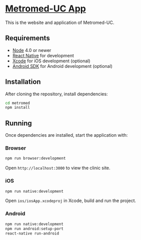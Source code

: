 # [Metromed-UC App](https://github.com/aidarbuy/metromedoc/)

This is the website and application of Metromed-UC.

## Requirements

- [Node](https://nodejs.org) 4.0 or newer
- [React Native](http://facebook.github.io/react-native/docs/getting-started.html) for development
- [Xcode](https://developer.apple.com/xcode/) for iOS development (optional)
- [Android SDK](https://developer.android.com/sdk/) for Android development (optional)

## Installation
After cloning the repository, install dependencies:
```sh
cd metromed
npm install
```

## Running

Once dependencies are installed, start the application with:

### Browser

```sh
npm run browser:development
```

Open `http://localhost:3000` to view the clinic site.

### iOS

```sh
npm run native:development
```

Open `ios/iosApp.xcodeproj` in Xcode, build and run the project.

### Android

```sh
npm run native:development
npm run android:setup-port
react-native run-android
```
